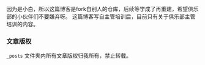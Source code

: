 因为是小白，所以这篇博客是fork自别人的仓库，后续等学成了再重建，希望俱乐部的小伙伴们不要嫌弃呀。
这篇博客写自主管培训后，目前只有关于俱乐部主管培训的内容。

### 文章版权
`_posts` 文件夹内所有文章版权归我所有，禁止转载。
